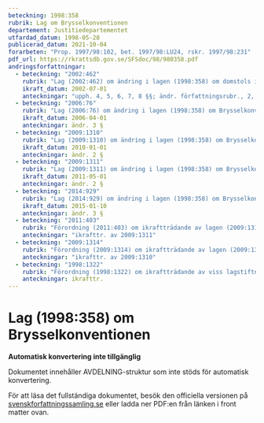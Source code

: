 ```yaml
---
beteckning: 1998:358
rubrik: Lag om Brysselkonventionen
departement: Justitiedepartementet
utfardad_datum: 1998-05-28
publicerad_datum: 2021-10-04
forarbeten: "Prop. 1997/98:102, bet. 1997/98:LU24, rskr. 1997/98:231"
pdf_url: https://rkrattsdb.gov.se/SFSdoc/98/980358.pdf
andringsforfattningar:
  - beteckning: "2002:462"
    rubrik: "Lag (2002:462) om ändring i lagen (1998:358) om domstols internationella behörighet och om verkställighet av utländska domar enligt Brysselkonventionen"
    ikraft_datum: 2002-07-01
    anteckningar: "upph. 4, 5, 6, 7, 8 §§; ändr. författningsrubr., 2, 3 §§"
  - beteckning: "2006:76"
    rubrik: "Lag (2006:76) om ändring i lagen (1998:358) om Brysselkonventionen"
    ikraft_datum: 2006-04-01
    anteckningar: ändr. 3 §
  - beteckning: "2009:1310"
    rubrik: "Lag (2009:1310) om ändring i lagen (1998:358) om Brysselkonventionen"
    ikraft_datum: 2010-01-01
    anteckningar: ändr. 2 §
  - beteckning: "2009:1311"
    rubrik: "Lag (2009:1311) om ändring i lagen (1998:358) om Brysselkonventionen"
    ikraft_datum: 2011-05-01
    anteckningar: ändr. 2 §
  - beteckning: "2014:929"
    rubrik: "Lag (2014:929) om ändring i lagen (1998:358) om Brysselkonventionen"
    ikraft_datum: 2015-01-10
    anteckningar: ändr. 3 §
  - beteckning: "2011:403"
    rubrik: "Förordning (2011:403) om ikraftträdande av lagen (2009:1311) om ändring i lagen (1998:358) om Brysselkonventionen"
    anteckningar: "ikrafttr. av 2009:1311"
  - beteckning: "2009:1314"
    rubrik: "Förordning (2009:1314) om ikraftträdande av lagen (2009:1310) om ändring i lagen (1998:358) om Brysselkonventionen"
    anteckningar: "ikrafttr. av 2009:1310"
  - beteckning: "1998:1322"
    rubrik: "Förordning (1998:1322) om ikraftträdande av viss lagstiftning med anledning av Sveriges tillträde till Brysselkonventionen"
    anteckningar: ikrafttr.
---
```


# Lag (1998:358) om Brysselkonventionen

**Automatisk konvertering inte tillgänglig**

Dokumentet innehåller AVDELNING-struktur som inte stöds för automatisk konvertering.

För att läsa det fullständiga dokumentet, besök den officiella versionen på [svenskforfattningssamling.se](https://svenskforfattningssamling.se/) eller ladda ner PDF:en från länken i front matter ovan.